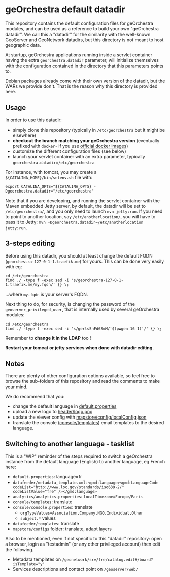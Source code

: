 # geOrchestra default datadir

This repository contains the default configuration files for geOrchestra modules, and can be used as a reference to build your own "geOrchestra datadir". We call this a "datadir" for the similarity with the well-known GeoServer and GeoNetwork datadirs, but this directory is not meant to host geographic data.

At startup, geOrchestra applications running inside a servlet container having the extra `georchestra.datadir` parameter, will initialize themselves with the configuration contained in the directory that this parameters points to.

Debian packages already come with their own version of the datadir, but the WARs we provide don't. 
That is the reason why this directory is provided here.


## Usage

In order to use this datadir:
 * simply clone this repository (typically in `/etc/georchestra` but it might be elsewhere)
 * **checkout the branch matching your geOrchestra version** (eventually prefixed with `docker-` if you use [official docker images](https://hub.docker.com/u/georchestra))
 * customize the different configuration files (see below)
 * launch your servlet container with an extra parameter, typically `georchestra.datadir=/etc/georchestra`

For instance, with tomcat, you may create a `${CATALINA_HOME}/bin/setenv.sh` file with:
```
export CATALINA_OPTS="${CATALINA_OPTS} -Dgeorchestra.datadir="/etc/georchestra"
```

Note that if you are developing, and running the servlet container with the Maven embedded Jetty server, by default, the datadir will be set to `/etc/georchestra/`, and you only need to launch `mvn jetty:run`. If you need to point to another location, say `/etc/anotherlocation/`, you will have to pass it to Jetty: `mvn -Dgeorchestra.datadir=/etc/anotherlocation jetty:run`.

## 3-steps editing

Before using this datadir, you should at least change the default FQDN (`georchestra-127-0-1-1.traefik.me`) for yours.
This can be done very easily with eg:
```
cd /etc/georchestra
find ./ -type f -exec sed -i 's/georchestra-127-0-1-1.traefik.me/my.fqdn/' {} \;
```
...where `my.fqdn` is your server's FQDN.


Next thing to do, for security, is changing the password of the `geoserver_privileged_user`, that is internally used by several geOrchestra modules:
```
cd /etc/georchestra
find ./ -type f -exec sed -i 's/gerlsSnFd6SmM/'$(pwgen 16 1)'/' {} \;
```

Remember to **change it in the LDAP** too !


**Restart your tomcat or jetty services when done with datadir editing**.


## Notes

There are plenty of other configuration options available, so feel free to browse the sub-folders of this repository and read the comments to make your mind.

We do recommend that you:
 * change the default language in [default.properties](./default.properties)
 * upload a new logo to [header/logo.png](header/logo.png)
 * update the viewer config with [mapstore/config/localConfig.json](mapstore/config/localConfig.json)
 * translate the console ([console/templates](console/templates)) email templates to the desired language.
 
## Switching to another language - tasklist

This is a "WIP" reminder of the steps required to switch a geOrchestra instance from the default language (English) to another language, eg French here:
 * `default.properties`: language=fr
 * `datafeeder/metadata_template.xml`: `<gmd:language><gmd:LanguageCode codeList="http://www.loc.gov/standards/iso639-2/" codeListValue="fre" /></gmd:language>`
 * `analytics/analytics.properties`: `localTimezone=Europe/Paris`
 * `console/templates`: translate
 * `console/console.properties`: translate
   * `orgTypeValues=Association,Company,NGO,Individual,Other`
   * `subject.*` values
 * `datafeeder/templates`: translate
 * `mapstore/configs` folder: translate, adapt layers

Also to be mentioned, even if not specific to this "datadir" repository: open a browser, login as "testadmin" (or any other privileged account) then edit the following.
 * Metadata templates on `/geonetwork/srv/fre/catalog.edit#/board?isTemplate="y"`
 * Services descriptions and contact point on `/geoserver/web/`
